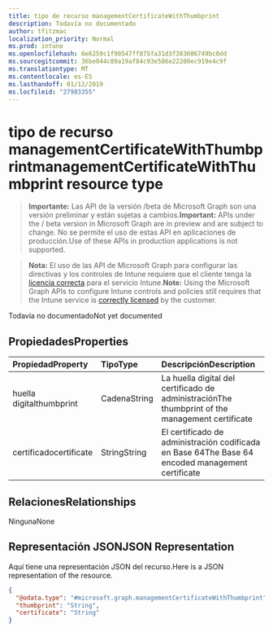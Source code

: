 ```yaml
---
title: tipo de recurso managementCertificateWithThumbprint
description: Todavía no documentado
author: tfitzmac
localization_priority: Normal
ms.prod: intune
ms.openlocfilehash: 6e6259c1f90547ff875fa31d3f383606749bc0dd
ms.sourcegitcommit: 36be044c89a19af84c93e586e22200ec919e4c9f
ms.translationtype: MT
ms.contentlocale: es-ES
ms.lasthandoff: 01/12/2019
ms.locfileid: "27983355"
---
```

# <a name="managementcertificatewiththumbprint-resource-type"></a><span data-ttu-id="a7d40-103">tipo de recurso managementCertificateWithThumbprint</span><span class="sxs-lookup"><span data-stu-id="a7d40-103">managementCertificateWithThumbprint resource type</span></span>

> <span data-ttu-id="a7d40-104">**Importante:** Las API de la versión /beta de Microsoft Graph son una versión preliminar y están sujetas a cambios.</span><span class="sxs-lookup"><span data-stu-id="a7d40-104">**Important:** APIs under the / beta version in Microsoft Graph are in preview and are subject to change.</span></span> <span data-ttu-id="a7d40-105">No se permite el uso de estas API en aplicaciones de producción.</span><span class="sxs-lookup"><span data-stu-id="a7d40-105">Use of these APIs in production applications is not supported.</span></span>

> <span data-ttu-id="a7d40-106">**Nota:** El uso de las API de Microsoft Graph para configurar las directivas y los controles de Intune requiere que el cliente tenga la [licencia correcta](https://go.microsoft.com/fwlink/?linkid=839381) para el servicio Intune.</span><span class="sxs-lookup"><span data-stu-id="a7d40-106">**Note:** Using the Microsoft Graph APIs to configure Intune controls and policies still requires that the Intune service is [correctly licensed](https://go.microsoft.com/fwlink/?linkid=839381) by the customer.</span></span>

<span data-ttu-id="a7d40-107">Todavía no documentado</span><span class="sxs-lookup"><span data-stu-id="a7d40-107">Not yet documented</span></span>
## <a name="properties"></a><span data-ttu-id="a7d40-108">Propiedades</span><span class="sxs-lookup"><span data-stu-id="a7d40-108">Properties</span></span>
|<span data-ttu-id="a7d40-109">Propiedad</span><span class="sxs-lookup"><span data-stu-id="a7d40-109">Property</span></span>|<span data-ttu-id="a7d40-110">Tipo</span><span class="sxs-lookup"><span data-stu-id="a7d40-110">Type</span></span>|<span data-ttu-id="a7d40-111">Descripción</span><span class="sxs-lookup"><span data-stu-id="a7d40-111">Description</span></span>|
|:---|:---|:---|
|<span data-ttu-id="a7d40-112">huella digital</span><span class="sxs-lookup"><span data-stu-id="a7d40-112">thumbprint</span></span>|<span data-ttu-id="a7d40-113">Cadena</span><span class="sxs-lookup"><span data-stu-id="a7d40-113">String</span></span>|<span data-ttu-id="a7d40-114">La huella digital del certificado de administración</span><span class="sxs-lookup"><span data-stu-id="a7d40-114">The thumbprint of the management certificate</span></span>|
|<span data-ttu-id="a7d40-115">certificado</span><span class="sxs-lookup"><span data-stu-id="a7d40-115">certificate</span></span>|<span data-ttu-id="a7d40-116">String</span><span class="sxs-lookup"><span data-stu-id="a7d40-116">String</span></span>|<span data-ttu-id="a7d40-117">El certificado de administración codificada en Base 64</span><span class="sxs-lookup"><span data-stu-id="a7d40-117">The Base 64 encoded management certificate</span></span>|

## <a name="relationships"></a><span data-ttu-id="a7d40-118">Relaciones</span><span class="sxs-lookup"><span data-stu-id="a7d40-118">Relationships</span></span>
<span data-ttu-id="a7d40-119">Ninguna</span><span class="sxs-lookup"><span data-stu-id="a7d40-119">None</span></span>
## <a name="json-representation"></a><span data-ttu-id="a7d40-120">Representación JSON</span><span class="sxs-lookup"><span data-stu-id="a7d40-120">JSON Representation</span></span>
<span data-ttu-id="a7d40-121">Aquí tiene una representación JSON del recurso.</span><span class="sxs-lookup"><span data-stu-id="a7d40-121">Here is a JSON representation of the resource.</span></span>
<!-- {
  "blockType": "resource",
  "@odata.type": "microsoft.graph.managementCertificateWithThumbprint"
}
-->
``` json
{
  "@odata.type": "#microsoft.graph.managementCertificateWithThumbprint",
  "thumbprint": "String",
  "certificate": "String"
}
```





